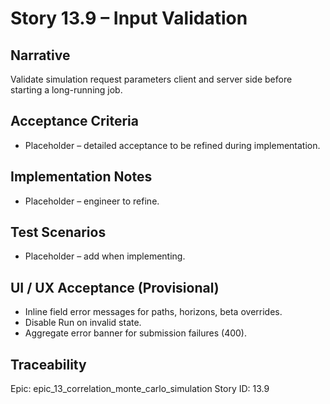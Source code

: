 # Story 13.9 – Input Validation

## Narrative
Validate simulation request parameters client and server side before starting a long-running job.

## Acceptance Criteria
- Placeholder – detailed acceptance to be refined during implementation.

## Implementation Notes
- Placeholder – engineer to refine.

## Test Scenarios
- Placeholder – add when implementing.

## UI / UX Acceptance (Provisional)
- Inline field error messages for paths, horizons, beta overrides.
- Disable Run on invalid state.
- Aggregate error banner for submission failures (400).

## Traceability
Epic: epic_13_correlation_monte_carlo_simulation
Story ID: 13.9
